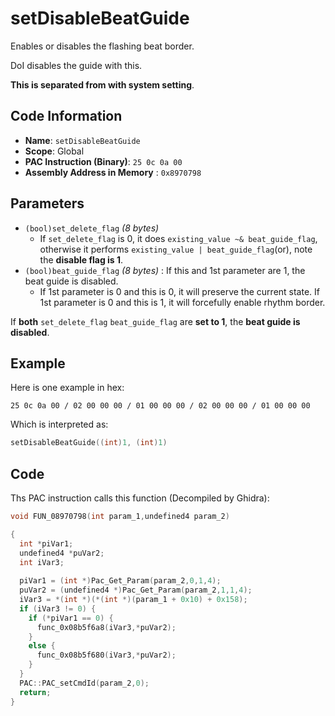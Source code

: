 # setDisableBeatGuide

Enables or disables the flashing beat border.

DoI disables the guide with this.

**This is separated from with system setting**.

## Code Information

- **Name**: `setDisableBeatGuide`
- **Scope**: Global
- **PAC Instruction (Binary)**: `25 0c 0a 00`
- **Assembly Address in Memory** : `0x8970798`

## Parameters

- `(bool)set_delete_flag` *(8 bytes)*
  - If `set_delete_flag` is 0, it does `existing_value ~& beat_guide_flag`, otherwise it performs `existing_value | beat_guide_flag`(or), note the **disable flag is 1**.
- `(bool)beat_guide_flag` *(8 bytes)* : If this and 1st parameter are 1, the beat guide is disabled.
  - If 1st parameter is 0 and this is 0, it will preserve the current state. If 1st parameter is 0 and this is 1, it will forcefully enable rhythm border.

If **both** `set_delete_flag` `beat_guide_flag` are **set to 1**, the **beat guide is disabled**.

## Example

Here is one example in hex:

```25 0c 0a 00 / 02 00 00 00 / 01 00 00 00 / 02 00 00 00 / 01 00 00 00```

Which is interpreted as:

```c
setDisableBeatGuide((int)1, (int)1)
```

## Code

Ths PAC instruction calls this function (Decompiled by Ghidra):

```c
void FUN_08970798(int param_1,undefined4 param_2)

{
  int *piVar1;
  undefined4 *puVar2;
  int iVar3;
  
  piVar1 = (int *)Pac_Get_Param(param_2,0,1,4);
  puVar2 = (undefined4 *)Pac_Get_Param(param_2,1,1,4);
  iVar3 = *(int *)(*(int *)(param_1 + 0x10) + 0x158);
  if (iVar3 != 0) {
    if (*piVar1 == 0) {
      func_0x08b5f6a8(iVar3,*puVar2);
    }
    else {
      func_0x08b5f680(iVar3,*puVar2);
    }
  }
  PAC::PAC_setCmdId(param_2,0);
  return;
}
```

